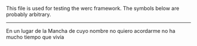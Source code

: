 This file is used for testing the werc framework. The symbols below are probably arbitrary.

---

En un lugar de la Mancha de cuyo nombre no quiero acordarme no ha mucho tiempo que vivía
